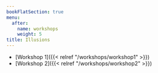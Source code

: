 ```yaml
---
bookFlatSection: true
menu:
  after:
    name: workshops
    weight: 5
title: Illusions
---
```


- [Workshop 1]({{< relref "/workshops/workshop1" >}})
- [Workshop 2]({{< relref "/workshops/workshop2" >}})

